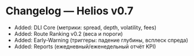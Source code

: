 # Changelog — Helios v0.7

- Added: DLI Core (метрики: spread, depth, volatility, fees)
- Added: Route Ranking v0.2 (веса и пороги)
- Added: Early-Warning (триггеры: падение глубины, всплеск спреда)
- Added: Reports (ежедневный/еженедельный отчёт KPI)
